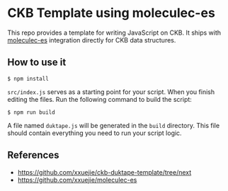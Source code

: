 # CKB Template using moleculec-es

This repo provides a template for writing JavaScript on CKB. It ships with [moleculec-es](https://github.com/xxuejie/moleculec-es) integration directly for CKB data structures.


## How to use it

```
$ npm install
```

`src/index.js` serves as a starting point for your script. When you finish editing the files. Run the following command to build the script:

```
$ npm run build
```

A file named `duktape.js` will be generated in the `build` directory. This file should contain everything you need to run your script logic.

## References

- https://github.com/xxuejie/ckb-duktape-template/tree/next
- https://github.com/xxuejie/moleculec-es